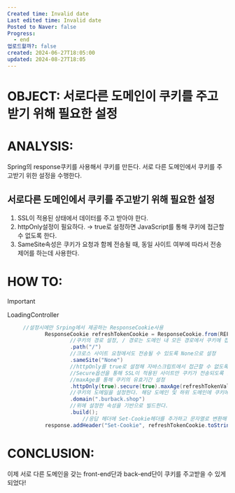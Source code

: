 ```yaml
---
Created time: Invalid date
Last edited time: Invalid date
Posted to Naver: false
Progress:
  - end
업로드할까?: false
created: 2024-06-27T18:05:00
updated: 2024-08-27T18:05
---
```

# OBJECT: 서로다른 도메인이 쿠키를 주고받기 위해 필요한 설정

  

# ANALYSIS:

Spring의 response쿠키를 사용해서 쿠키를 만든다. 서로 다른 도메인에서 쿠키를 주고받기 위한 설정을 수행한다.

  

## 서로다른 도메인에서 쿠키를 주고받기 위해 필요한 설정

1. SSL이 적용된 상태에서 데이터를 주고 받아야 한다.
2. httpOnly설정이 필요하다. → true로 설정하면 JavaScript를 통해 쿠키에 접근할 수 없도록 한다.
3. SameSite속성은 쿠키가 요청과 함께 전송될 때, 동일 사이트 여부에 따라서 전송 제어를 하는데 사용한다.

  

# HOW TO:

> [!important]  
> LoadingController  

```Java
     //설정시에만 Srping에서 제공하는 ResponseCookie사용
            ResponseCookie refreshTokenCookie = ResponseCookie.from(REFRESH_TOKEN_COOKIE_NAME, refreshToken)
                    //쿠키의 경로 설정, / 경로는 도메인 내 모든 경로에서 쿠키에 접근할 수 있다.
                    .path("/")
                    //크로스 사이트 요청에서도 전송될 수 있도록 None으로 설정
                    .sameSite("None")
                    //httpOnly를 true로 설정해 자바스크립트에서 접근할 수 없도록 지정
                    //Secure옵션을 통해 SSL이 적용된 사이트만 쿠키가 전송되도록 함
                    //maxAge를 통해 쿠키의 유효기간 설정
                    .httpOnly(true).secure(true).maxAge(refreshTokenValidityInSeconds)
                    //쿠키의 도메일을 설정한다. 해당 도메인 및 하위 도메인에 쿠키에서 접근할 수 있도록 함
                    .domain(".burback.shop")
                    //위에 설정한 속성을 기반으로 빌드한다.
                    .build();
						//응답 헤더에 Set-Cookie헤더를 추가하고 문자열로 변환해 헤더의 값으로 지정한다.
            response.addHeader("Set-Cookie", refreshTokenCookie.toString());
```

  

# CONCLUSION:

이제 서로 다른 도메인을 갖는 front-end단과 back-end단이 쿠키를 주고받을 수 있게 되었다!